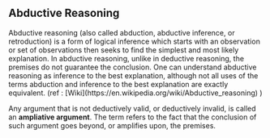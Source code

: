 <h2>Abductive Reasoning</h2>
Abductive reasoning (also called abduction, abductive inference, or retroduction) is a form of logical inference which starts with an observation or set of observations then seeks to find the simplest and most likely explanation. In abductive reasoning, unlike in deductive reasoning, the premises do not guarantee the conclusion. One can understand abductive reasoning as inference to the best explanation, although not all uses of the terms abduction and inference to the best explanation are exactly equivalent.
(ref : [Wiki](https://en.wikipedia.org/wiki/Abductive_reasoning) )

Any argument that is not deductively valid, or deductively invalid, is called an <b>ampliative argument</b>. The term refers to the fact that the conclusion of such argument goes beyond, or amplifies upon, the premises.
